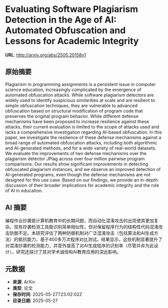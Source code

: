 # Evaluating Software Plagiarism Detection in the Age of AI: Automated Obfuscation and Lessons for Academic Integrity

**URL**: http://arxiv.org/abs/2505.20158v1

## 原始摘要

Plagiarism in programming assignments is a persistent issue in computer
science education, increasingly complicated by the emergence of automated
obfuscation attacks. While software plagiarism detectors are widely used to
identify suspicious similarities at scale and are resilient to simple
obfuscation techniques, they are vulnerable to advanced obfuscation based on
structural modification of program code that preserves the original program
behavior. While different defense mechanisms have been proposed to increase
resilience against these attacks, their current evaluation is limited to the
scope of attacks used and lacks a comprehensive investigation regarding
AI-based obfuscation. In this paper, we investigate the resilience of these
defense mechanisms against a broad range of automated obfuscation attacks,
including both algorithmic and AI-generated methods, and for a wide variety of
real-world datasets. We evaluate the improvements of two defense mechanisms
over the plagiarism detector JPlag across over four million pairwise program
comparisons. Our results show significant improvements in detecting obfuscated
plagiarism instances, and we observe an improved detection of AI-generated
programs, even though the defense mechanisms are not designed for this use
case. Based on our findings, we provide an in-depth discussion of their broader
implications for academic integrity and the role of AI in education.


## AI 摘要

编程作业抄袭是计算机教育中的长期问题，而自动化混淆攻击的出现使其更加复杂。现有抄袭检测工具能识别简单相似性，但对保留程序行为的结构性代码混淆攻击防御不足。本研究评估了两种防御机制对广泛混淆攻击（包括算法和AI生成方法）的抵抗能力，基于400多万次程序对比测试。结果显示，这些机制显著提升了对混淆抄袭的检测能力，并意外提高了对AI生成程序的识别率（尽管并非为此设计）。研究还探讨了其对学术诚信和AI教育应用的深远影响。

## 元数据

- **来源**: ArXiv
- **类型**: 论文
- **保存时间**: 2025-05-27T23:02:02Z
- **目录日期**: 2025-05-27
